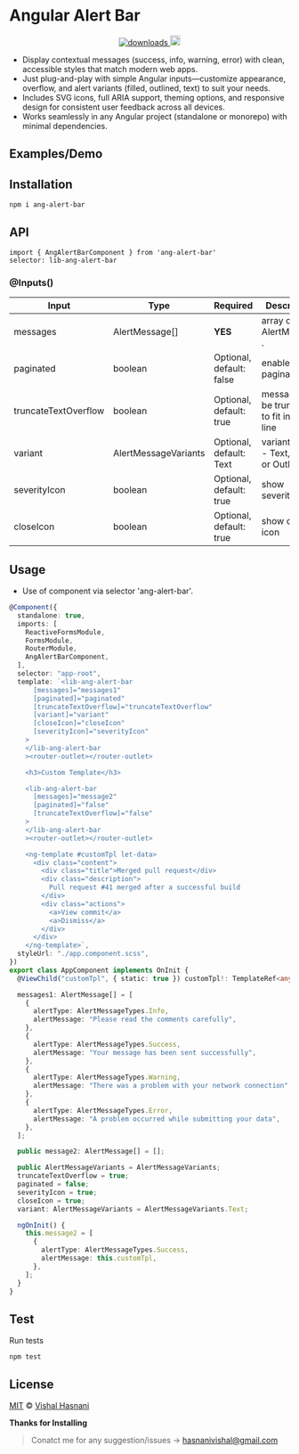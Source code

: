 # Angular Alert Bar

<p align="center">
  <a href="https://www.npmjs.com/package/ang-alert-bar">
    <img src="https://img.shields.io/npm/dm/ang-alert-bar.svg?style=flat" alt="downloads">
  </a>
 
  <a href="https://badge.fury.io/for/js/ang-alert-bar">
    <img src="https://badge.fury.io/js/ang-alert-bar.svg" alt="npm version" height="18">
  </a>
</p>

- Display contextual messages (success, info, warning, error) with clean, accessible styles that match modern web apps.
- Just plug-and-play with simple Angular inputs—customize appearance, overflow, and alert variants (filled, outlined, text) to suit your needs.
- Includes SVG icons, full ARIA support, theming options, and responsive design for consistent user feedback across all devices.
- Works seamlessly in any Angular project (standalone or monorepo) with minimal dependencies.

## Examples/Demo

## Installation

`npm i ang-alert-bar`

## API

`import { AngAlertBarComponent } from 'ang-alert-bar'`<br>
`selector: lib-ang-alert-bar`

### @Inputs()

| Input                | Type                 | Required                 | Description                                  |
| -------------------- | -------------------- | ------------------------ | -------------------------------------------- |
| messages             | AlertMessage[]       | **YES**                  | array of AlertMessage .                      |
| paginated            | boolean              | Optional, default: false | enable pagination                            |
| truncateTextOverflow | boolean              | Optional, default: true  | message will be truncated to fit in one line |
| variant              | AlertMessageVariants | Optional, default: Text  | variant style - Text, Filled or Outlined     |
| severityIcon         | boolean              | Optional, default: true  | show severity icon                           |
| closeIcon            | boolean              | Optional, default: true  | show close icon                              |

## Usage

- Use of component via selector 'ang-alert-bar'.

```typescript
@Component({
  standalone: true,
  imports: [
    ReactiveFormsModule,
    FormsModule,
    RouterModule,
    AngAlertBarComponent,
  ],
  selector: "app-root",
  template: `<lib-ang-alert-bar
      [messages]="messages1"
      [paginated]="paginated"
      [truncateTextOverflow]="truncateTextOverflow"
      [variant]="variant"
      [closeIcon]="closeIcon"
      [severityIcon]="severityIcon"
    >
    </lib-ang-alert-bar
    ><router-outlet></router-outlet>

    <h3>Custom Template</h3>

    <lib-ang-alert-bar
      [messages]="message2"
      [paginated]="false"
      [truncateTextOverflow]="false"
    >
    </lib-ang-alert-bar
    ><router-outlet></router-outlet>

    <ng-template #customTpl let-data>
      <div class="content">
        <div class="title">Merged pull request</div>
        <div class="description">
          Pull request #41 merged after a successful build
        </div>
        <div class="actions">
          <a>View commit</a>
          <a>Dismiss</a>
        </div>
      </div>
    </ng-template>`,
  styleUrl: "./app.component.scss",
})
export class AppComponent implements OnInit {
  @ViewChild("customTpl", { static: true }) customTpl!: TemplateRef<any>;

  messages1: AlertMessage[] = [
    {
      alertType: AlertMessageTypes.Info,
      alertMessage: "Please read the comments carefully",
    },
    {
      alertType: AlertMessageTypes.Success,
      alertMessage: "Your message has been sent successfully",
    },
    {
      alertType: AlertMessageTypes.Warning,
      alertMessage: "There was a problem with your network connection",
    },
    {
      alertType: AlertMessageTypes.Error,
      alertMessage: "A problem occurred while submitting your data",
    },
  ];

  public message2: AlertMessage[] = [];

  public AlertMessageVariants = AlertMessageVariants;
  truncateTextOverflow = true;
  paginated = false;
  severityIcon = true;
  closeIcon = true;
  variant: AlertMessageVariants = AlertMessageVariants.Text;

  ngOnInit() {
    this.message2 = [
      {
        alertType: AlertMessageTypes.Success,
        alertMessage: this.customTpl,
      },
    ];
  }
}
```

## Test

Run tests

```
npm test
```

## License

[MIT](https://tldrlegal.com/license/mit-license) © [Vishal Hasnani](https://github.com/Hasnanivishal)

**Thanks for Installing**

> Conatct me for any suggestion/issues -> hasnanivishal@gmail.com

